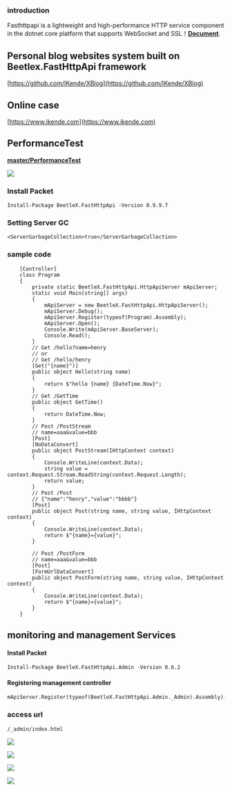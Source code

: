 ### introduction
Fasthttpapi is a lightweight and high-performance HTTP service component in the dotnet core platform that supports WebSocket and SSL！**[Document](https://ikende.github.io/FastHttpApi/)**.

## Personal blog websites system built on Beetlex.FastHttpApi framework
[https://github.com/IKende/XBlog](https://github.com/IKende/XBlog)
## Online case
[https://www.ikende.com](https://www.ikende.com)

## PerformanceTest
**[master/PerformanceTest](https://github.com/IKende/FastHttpApi/tree/master/PerformanceTest/Beetlex_VS_AspCore_webapi)**

![](https://i.imgur.com/BMj7b4a.png)

### Install Packet

```
Install-Package BeetleX.FastHttpApi -Version 0.9.9.7
```
### Setting Server GC
`<ServerGarbageCollection>true</ServerGarbageCollection>`

### sample code
```
    [Controller]
    class Program
    {
        private static BeetleX.FastHttpApi.HttpApiServer mApiServer;
        static void Main(string[] args)
        {
            mApiServer = new BeetleX.FastHttpApi.HttpApiServer();
            mApiServer.Debug();
            mApiServer.Register(typeof(Program).Assembly);
            mApiServer.Open();
            Console.Write(mApiServer.BaseServer);
            Console.Read();
        }
        // Get /hello?name=henry 
        // or
        // Get /hello/henry
        [Get("{name}")]
        public object Hello(string name)
        {
            return $"hello {name} {DateTime.Now}";
        }
        // Get /GetTime  
        public object GetTime()
        {
            return DateTime.Now;
        }
        // Post /PostStream
        // name=aaa&value=bbb
        [Post]
        [NoDataConvert]
        public object PostStream(IHttpContext context)
        {
            Console.WriteLine(context.Data);
            string value = context.Request.Stream.ReadString(context.Request.Length);
            return value;
        }
        // Post /Post
        // {"name":"henry","value":"bbbb"}
        [Post]
        public object Post(string name, string value, IHttpContext context)
        {
            Console.WriteLine(context.Data);
            return $"{name}={value}";
        }
        
        // Post /PostForm
        // name=aaa&value=bbb
        [Post]
        [FormUrlDataConvert]
        public object PostForm(string name, string value, IHttpContext context)
        {
            Console.WriteLine(context.Data);
            return $"{name}={value}";
        }
    }
```
## monitoring and management Services
#### Install Packet
```
Install-Package BeetleX.FastHttpApi.Admin -Version 0.6.2
```
#### Registering  management controller
```
mApiServer.Register(typeof(BeetleX.FastHttpApi.Admin._Admin).Assembly);
```
### access url
```
/_admin/index.html
```
![](https://i.imgur.com/mKrbW43.png)

![](https://i.imgur.com/K7zVzMx.png)

![](https://i.imgur.com/ASTgD2r.png)

![](https://i.imgur.com/q5mf7ee.png)
